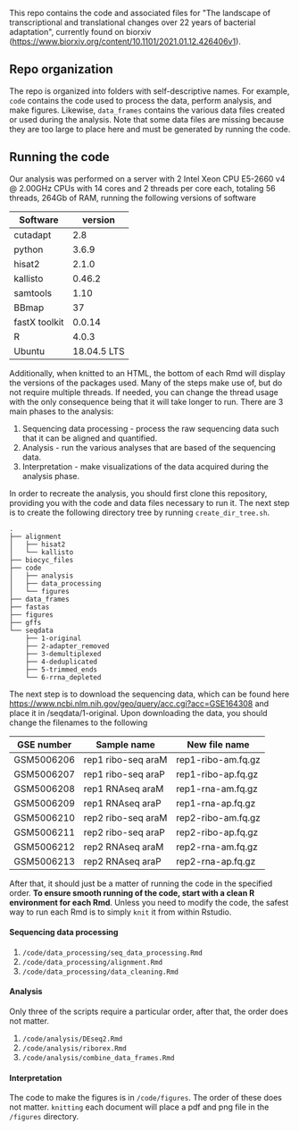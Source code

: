 This repo contains the code and associated files for "The landscape of transcriptional and translational changes over 22 years of bacterial adaptation", currently found on biorxiv (https://www.biorxiv.org/content/10.1101/2021.01.12.426406v1). 

## Repo organization

The repo is organized into folders with self-descriptive names. For example, `code` contains the code used to process the data, perform analysis, and make figures. Likewise, `data_frames` contains the various data files created or used during the analysis. Note that some data files are missing because they are too large to place here and must be generated by running the code.

## Running the code

Our analysis was performed on a server with 2 Intel Xeon CPU E5-2660 v4 @ 2.00GHz CPUs with 14 cores and 2 threads per core each, totaling 56 threads, 264Gb of RAM, running the following versions of software

| Software      	| version     	|
|---------------	|-------------	|
| cutadapt      	| 2.8         	|
| python        	| 3.6.9       	|
| hisat2        	| 2.1.0       	|
| kallisto      	| 0.46.2      	|
| samtools      	| 1.10        	|
| BBmap         	| 37          	|
| fastX toolkit 	| 0.0.14      	|
| R             	| 4.0.3       	|
| Ubuntu        	| 18.04.5 LTS 	|

Additionally, when knitted to an HTML, the bottom of each Rmd will display the versions of the packages used. Many of the steps make use of, but do not require multiple threads. If needed, you can change the thread usage with the only consequence being that it will take longer to run. There are 3 main phases to the analysis:  
1. Sequencing data processing - process the raw sequencing data such that it can be aligned and quantified.  
2. Analysis - run the various analyses that are based of the sequencing data.  
3. Interpretation - make visualizations of the data acquired during the analysis phase.

In order to recreate the analysis, you should first clone this repository, providing you with the code and data files necessary to run it. The next step is to create the following directory tree by running `create_dir_tree.sh`.
```
.
├── alignment
│   ├── hisat2
│   └── kallisto
├── biocyc_files
├── code
│   ├── analysis
│   ├── data_processing
│   └── figures
├── data_frames
├── fastas
├── figures
├── gffs
└── seqdata
    ├── 1-original
    ├── 2-adapter_removed
    ├── 3-demultiplexed
    ├── 4-deduplicated
    ├── 5-trimmed_ends
    └── 6-rrna_depleted
```

The next step is to download the sequencing data, which can be found here https://www.ncbi.nlm.nih.gov/geo/query/acc.cgi?acc=GSE164308 and place it in /seqdata/1-original. Upon downloading the data, you should change the filenames to the following  

| GSE number 	| Sample name        	| New file name      	|
|------------	|--------------------	|--------------------	|
| GSM5006206 	| rep1 ribo-seq araM 	| rep1-ribo-am.fq.gz 	|
| GSM5006207 	| rep1 ribo-seq araP 	| rep1-ribo-ap.fq.gz 	|
| GSM5006208 	| rep1 RNAseq araM   	| rep1-rna-am.fq.gz  	|
| GSM5006209 	| rep1 RNAseq araP   	| rep1-rna-ap.fq.gz  	|
| GSM5006210 	| rep2 ribo-seq araM 	| rep2-ribo-am.fq.gz 	|
| GSM5006211 	| rep2 ribo-seq araP 	| rep2-ribo-ap.fq.gz 	|
| GSM5006212 	| rep2 RNAseq araM   	| rep2-rna-am.fq.gz  	|
| GSM5006213 	| rep2 RNAseq araP   	| rep2-rna-ap.fq.gz  	|

After that, it should just be a matter of running the code in the specified order. **To ensure smooth running of the code, start with a clean R environment for each Rmd**. Unless you need to modify the code, the safest way to run each Rmd is to simply `knit` it from within Rstudio. 

#### Sequencing data processing

1. `/code/data_processing/seq_data_processing.Rmd`  
2. `/code/data_processing/alignment.Rmd`  
3. `/code/data_processing/data_cleaning.Rmd`

#### Analysis

Only three of the scripts require a particular order, after that, the order does not matter.  

1. `/code/analysis/DEseq2.Rmd`  
2. `/code/analysis/riborex.Rmd`  
3. `/code/analysis/combine_data_frames.Rmd`  

#### Interpretation

The code to make the figures is in `/code/figures`. The order of these does not matter. `knitting` each document will place a pdf and png file in the `/figures` directory.




